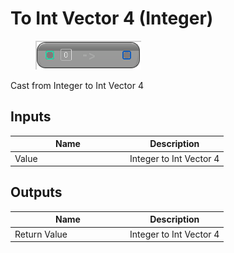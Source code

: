 # To Int Vector 4 (Integer)

<div align="left" data-full-width="false">

<figure><img src="../../../../api/Math/Conversions/To_Int_Vector_4_(Integer).png" alt=""><figcaption></figcaption></figure>

</div>

Cast from Integer to Int Vector 4

## Inputs

<table><thead><tr><th width="170">Name</th><th>Description</th></tr></thead><tbody><tr><td>Value</td><td>Integer to Int Vector 4</td></tr></tbody></table>

## Outputs

<table><thead><tr><th width="170">Name</th><th>Description</th></tr></thead><tbody><tr><td>Return Value</td><td>Integer to Int Vector 4</td></tr></tbody></table>

